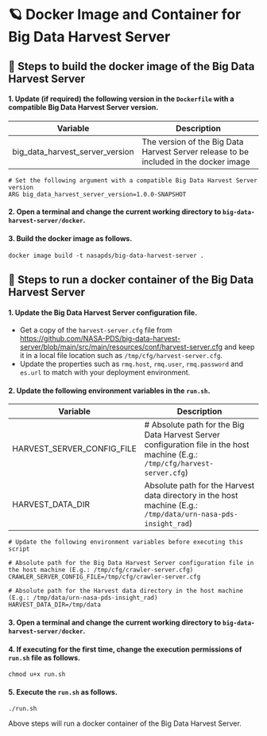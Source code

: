 # 🪐 Docker Image and Container for Big Data Harvest Server

## 🏃 Steps to build the docker image of the Big Data Harvest Server

#### 1. Update (if required) the following version in the `Dockerfile` with a compatible Big Data Harvest Server version.

| Variable                        | Description |
| ------------------------------- | ------------|
| big_data_harvest_server_version | The version of the Big Data Harvest Server release to be included in the docker image|

```    
# Set the following argument with a compatible Big Data Harvest Server version
ARG big_data_harvest_server_version=1.0.0-SNAPSHOT
```

#### 2. Open a terminal and change the current working directory to `big-data-harvest-server/docker`.

#### 3. Build the docker image as follows.

```
docker image build -t nasapds/big-data-harvest-server .
```

## 🏃 Steps to run a docker container of the Big Data Harvest Server

#### 1. Update the Big Data Harvest Server configuration file.

* Get a copy of the `harvest-server.cfg` file from https://github.com/NASA-PDS/big-data-harvest-server/blob/main/src/main/resources/conf/harvest-server.cfg and
keep it in a local file location such as `/tmp/cfg/harvest-server.cfg`.
* Update the properties such as `rmq.host`, `rmq.user`, `rmq.password` and `es.url` to match with your deployment environment.

#### 2. Update the following environment variables in the `run.sh`.

| Variable                   | Description |
| -------------------------- | ----------- |
| HARVEST_SERVER_CONFIG_FILE | # Absolute path for the Big Data Harvest Server configuration file in the host machine (E.g.: `/tmp/cfg/harvest-server.cfg`) |
| HARVEST_DATA_DIR           | Absolute path for the Harvest data directory in the host machine (E.g.: `/tmp/data/urn-nasa-pds-insight_rad`) |

```    
# Update the following environment variables before executing this script

# Absolute path for the Big Data Harvest Server configuration file in the host machine (E.g.: /tmp/cfg/crawler-server.cfg)
CRAWLER_SERVER_CONFIG_FILE=/tmp/cfg/crawler-server.cfg

# Absolute path for the Harvest data directory in the host machine (E.g.: /tmp/data/urn-nasa-pds-insight_rad)
HARVEST_DATA_DIR=/tmp/data
```

#### 3. Open a terminal and change the current working directory to `big-data-harvest-server/docker`.

#### 4. If executing for the first time, change the execution permissions of `run.sh` file as follows.

```
chmod u+x run.sh
```

#### 5. Execute the `run.sh` as follows.

```
./run.sh
```

Above steps will run a docker container of the Big Data Harvest Server.
